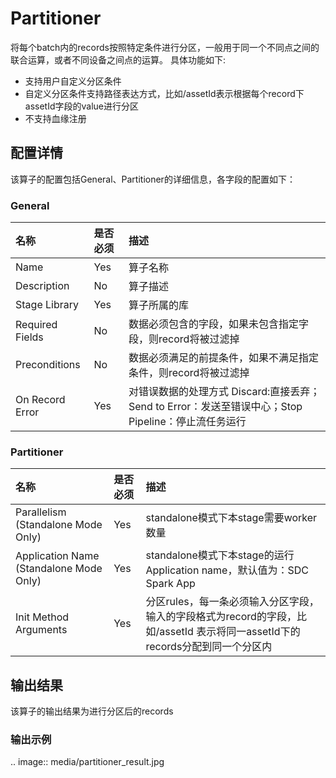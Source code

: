 # Partitioner

将每个batch内的records按照特定条件进行分区，一般用于同一个不同点之间的联合运算，或者不同设备之间点的运算。
具体功能如下:

- 支持用户自定义分区条件
- 自定义分区条件支持路径表达方式，比如/assetId表示根据每个record下assetId字段的value进行分区
- 不支持血缘注册


## 配置详情

该算子的配置包括General、Partitioner的详细信息，各字段的配置如下：

### General

| 名称            | 是否必须 | 描述                                                                                                 |
|:----------------|:---------|:-----------------------------------------------------------------------------------------------------|
| Name            | Yes      | 算子名称                                                                                             |
| Description     | No       | 算子描述                                                                                             |
| Stage Library   | Yes      | 算子所属的库                                                                                         |
| Required Fields | No       | 数据必须包含的字段，如果未包含指定字段，则record将被过滤掉                                           |
| Preconditions   | No       | 数据必须满足的前提条件，如果不满足指定条件，则record将被过滤掉                                       |
| On Record Error | Yes      | 对错误数据的处理方式  Discard:直接丢弃；Send to Error：发送至错误中心；Stop Pipeline：停止流任务运行 |

### Partitioner

| 名称                                    | 是否必须 | 描述                                                                                                                         |
|:----------------------------------------|:---------|:-----------------------------------------------------------------------------------------------------------------------------|
| Parallelism (Standalone Mode Only)      | Yes      | standalone模式下本stage需要worker数量                                                                                        |
| Application Name (Standalone Mode Only) | Yes      | standalone模式下本stage的运行Application name，默认值为：SDC Spark App                                                       |
| Init Method Arguments                   | Yes      | 分区rules，每一条必须输入分区字段，输入的字段格式为record的字段，比如/assetId 表示将同一assetId下的records分配到同一个分区内 |


## 输出结果

该算子的输出结果为进行分区后的records


### 输出示例

.. image:: media/partitioner_result.jpg

<!--end-->
